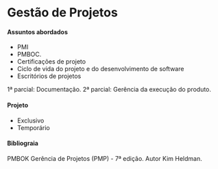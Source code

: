# Gestão de Projetos

#### Assuntos abordados
- PMI
- PMBOC.
- Certificações de projeto
- Ciclo de vida do projeto e do desenvolvimento de software
- Escritórios de projetos

1ª parcial: Documentação.
2ª parcial: Gerência da execução do produto.

#### Projeto
- Exclusivo
- Temporário

#### Bibliograia
PMBOK
Gerência de Projetos (PMP) - 7ª edição. Autor Kim Heldman.


